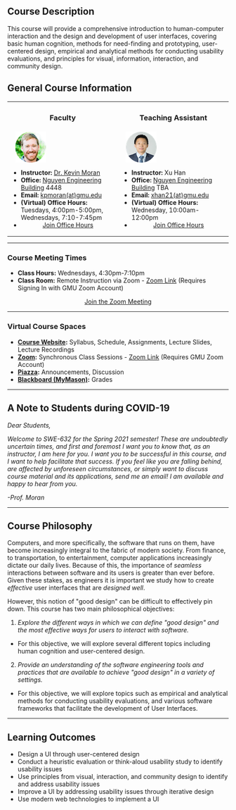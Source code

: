 ## Course Description

This course will provide a comprehensive introduction to human-computer interaction and the design and development of user interfaces, covering basic human cognition, methods for need-finding and prototyping, user-centered design, empirical and analytical methods for conducting usability evaluations, and principles for visual, information, interaction, and community design.

## General Course Information

<table width="100%">
	<tr>
		<th width="50%"> <h3>Faculty</h3> </th>
		<th width="50%"> <h3>Teaching Assistant</h3> </th>
	</tr>
	<tr>
		<td width="50%">
			&nbsp;&nbsp; <img style="vertical-align:middle" src="images/Prof-Moran.png">
			<ul>
				<li style="font-size:14px";><b>Instructor:</b> <a href="https://www.kpmoran.com">Dr. Kevin Moran</a></li>
				<li style="font-size:14px";><b>Office:</b> <a href="https://cs.gmu.edu/about/visit-the-department/">Nguyen Engineering Building</a> 4448</li>
				<li style="font-size:14px";><b>Email:</b> <a href="mailto:kpmoran@gmu.edu">kpmoran(at)gmu.edu</a></li>
				<li style="font-size:14px";><b>(Virtual) Office Hours:</b> Tuesdays, 4:00pm-5:00pm, Wednesdays, 7:10-7:45pm </li>
				<li style="font-size:14px";><div style="text-align: center;">
<a href="https://gmu.zoom.us/j/97807783042" title="Office Hours" class="md-button md-button--primary">Join Office Hours </a>
</div></li>
			<ul>
		</td>
		<td width="50%">
			&nbsp;&nbsp; <img style="vertical-align:middle" src="images/Xu.png">
			<ul>
				<li style="font-size:14px";><b>Instructor:</b> Xu Han</a></li>
				<li style="font-size:14px";><b>Office:</b> <a href="https://cs.gmu.edu/about/visit-the-department/">Nguyen Engineering Building</a> TBA</li>
				<li style="font-size:14px";><b>Email:</b> <a href="mailto:xhan21@gmu.edu">xhan21(at)gmu.edu</a></li>
				<li style="font-size:14px";><b>(Virtual) Office Hours:</b> Wednesday, 10:00am-12:00pm </li>
				<li style="font-size:14px";><div style="text-align: center;">
<a href="https://gmu.zoom.us/j/6062806061" title="TA Office Hours" class="md-button md-button--primary">Join Office Hours </a>
</div></li>
			<ul>
		</td>
	</tr>
</table>


---------

### Course Meeting Times

* **Class Hours:** Wednesdays, 4:30pm-7:10pm
* **Class Room:** Remote Instruction via Zoom - [Zoom Link](https://gmu.zoom.us/j/98318501915) (Requires Signing In with GMU Zoom Account)

<div style="text-align: center;">
<a href="https://gmu.zoom.us/j/98318501915" title="Click Here to Join the Zoom Meeting" class="md-button md-button--primary">Join the Zoom Meeting </a>
</div>

---------

### Virtual Course Spaces

* **[Course Website](https://cs.gmu.io/swe-632-s21/):** Syllabus, Schedule, Assignments, Lecture Slides, Lecture Recordings
* **[Zoom](https://gmu.zoom.us/j/98318501915):** Synchronous Class Sessions - [Zoom Link](https://gmu.zoom.us/j/98318501915) (Requires GMU Zoom Account)
* **[Piazza](https://piazza.com/gmu/spring2021/swe632/home):** Announcements, Discussion
* **[Blackboard (MyMason)](https://mymason.gmu.edu/):** Grades

---------

## A Note to Students during COVID-19

*Dear Students,*

*Welcome to SWE-632 for the Spring 2021 semester! These are undoubtedly uncertain times, and first and foremost I want you to know that, as an instructor, I am here for you. I want you to be successful in this course, and I want to help facilitate that success. If you feel like you are falling behind, are affected by unforeseen circumstances, or simply want to discuss course material and its applications, send me an email! I am available and happy to hear from you.*

*-Prof. Moran*

---------

## Course Philosophy

Computers, and more specifically, the software that runs on them, have become increasingly integral to the fabric of modern society.  From finance, to transportation, to entertainment, computer applications increasingly dictate our daily lives. Because of this, the importance of *seamless* interactions between software and its users is greater than ever before. Given these stakes, as engineers it is important we study how to create *effective* user interfaces that are *designed well*.

However, this notion of "good design" can be difficult to effectively pin down. This course has two main philosophical objectives:

1) *Explore the different ways in which we can define "good design" and the most effective ways for users to interact with software.*

 * For this objective, we will explore several different topics including human cognition and user-centered design.

2) *Provide an understanding of the software engineering tools and practices that are available to achieve "good design" in a variety of settings.* 

* For this objective, we will explore topics such as empirical and analytical methods for conducting usability evaluations, and various software frameworks that facilitate the development of User Interfaces.

---------

## Learning Outcomes

* Design a UI through user-centered design
* Conduct a heuristic evaluation or think-aloud usability study to identify usability issues
* Use principles from visual, interaction, and community design to identify and address usability issues
* Improve a UI by addressing usability issues through iterative design
* Use modern web technologies to implement a UI

